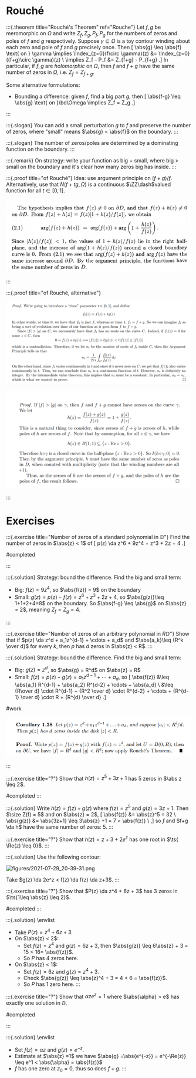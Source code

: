 # Rouché 


:::{.theorem title="Rouché's Theorem" ref="Rouche"}
Let $f, g$ be meromorphic on $\Omega$ and write $Z_f, Z_g, P_f, P_g$ for the numbers of zeros and poles of $f$ and $g$ respectively.
Suppose $\gamma \subseteq \Omega$ is a toy contour winding about each zero and pole of $f$ and $g$ precisely once.
Then
\[
\abs{g} \leq \abs{f} \text{ on } \gamma \implies \Index_{z=0}(f\circ \gamma)(z) 
&= \Index_{z=0}((f+g)\circ \gamma)(z) \\
\implies Z_f - P_f 
&= Z_{f+g} - P_{f+g}
.\]
In particular, if $f, g$ are *holomorphic* on $\Omega$, then $f$ and $f+g$ have the same number of zeros in $\Omega$, i.e. $Z_f = Z_{f+g}$.

Some alternative formulations:

- Bounding a difference: given $f$, find a big part $g$, then
\[
\abs{f-g} \leq \abs{g}
\text{ on }\bd\Omega \implies Z_f = Z_g
.\]


:::

:::{.slogan}
You can add a small perturbation $g$ to $f$ and preserve the number of zeros, where "small" means $\abs{g} < \abs{f}$ on the boundary.
:::

:::{.slogan}
The number of zeros/poles are determined by a dominating function on the boundary.
:::

:::{.remark}
On strategy: write your function as big + small, where big $>$ small on the boundary and it's clear how many zeros big has inside. 
:::

:::{.proof title="of Rouché"}
Idea: use argument principle on $(f+g)/f$.
Alternatively, use that $N(f+tg, \Omega)$ is a continuous $\ZZ\dash$valued function for all $t\in [0, 1]$.

![](figures/2021-12-10_22-23-58.png)

:::

:::{.proof title="of Rouché, alternative"}

![](figures/2021-12-14_16-25-41.png)

![](figures/2021-12-15_02-24-10.png)

:::

# Exercises

:::{.exercise title="Number of zeros of a standard polynomial in $\mathbb{D}$"}
Find the number of zeros in $\abs{z} < 1$ of
\[
p(z) \da z^6 + 9z^4 + z^3 + 2z + 4
.\]

#completed

:::

:::{.solution}
Strategy: bound the difference.
Find the big and small term:

- Big: $f(z) = 9z^4$, so $\abs{f(z)} = 9$ on the boundary
- Small: $g(z) = p(z) - f(z) = z^6 + z^3 + 2z + 4$, so $\abs{g(z)}\leq 1+1+2+4=8$ on the boundary.
So $\abs{f-g} \leq \abs{g}$ on $\abs{z} = 2$, meaning $Z_f = Z_g = 4$.


:::

:::{.exercise title="Number of zeros of an arbitrary polynomial in $R\mathbb{D}$"}
Show that if $p(z) \da z^d + a_1z^{d-1} + \cdots + a_d$ and $\abs{a_k}\leq {R^k \over d}$ for every $k$, then $p$ has $d$ zeros in $\abs{z} < R$.
:::

:::{.solution}
Strategy: bound the difference.
Find the big and small term:

- Big: $g(z) = z^d$, so $\abs{g} = R^d$ on $\abs{z} = R$
- Small: $f(z) = p(z) - g(z) = a_1 z^{d-1} + \cdots + a_d$, so
\[
\abs{f(z)} 
&\leq \abs{a_1} R^{d-1} + \abs{a_2} R^{d-2} + \cdots + \abs{a_d} \\
&\leq {R\over d} \cdot R^{d-1} + {R^2 \over d} \cdot R^{d-2} + \cdots + {R^{d-1} \over d} \cdot R + {R^{d} \over d}
.\]


#work

![30_Complex Analysis/figures/2021-10-29_01-39-43.png](30_Complex%20Analysis/figures/2021-10-29_01-39-43.png)

:::

:::{.exercise title="?"}
Show that $h(z) =z^5 + 3z + 1$ has 5 zeros in $\abs z \leq 2$.

#completed
:::

:::{.solution}
Write $h(z) = f(z) + g(z)$ where $f(z) = z^5$ and $g(z) = 3z+1$.
Then $\size Z(f) = 5$ and on $\abs{z} = 2$,
\[
\abs{f(z)} &= \abs{z}^5 = 32 \\
\abs{g(z)} &= \abs{3z+1} \leq 3\abs{z} +1 = 7 < \abs{f(z)} \\
,\]
so $f$ and $f+g \da h$ have the same number of zeros: 5.
:::

:::{.exercise title="?"}
Show that $h(z) = z + 3 + 2e^z$ has one root in $\ts{ \Re(z) \leq 0}$.
:::

:::{.solution}
Use the following contour:


![figures/2021-07-29_20-39-31.png](figures/2021-07-29_20-39-31.png)

Take $g(z) \da 2e^z < f(z) \da f(z) \da z+3$.
:::

:::{.exercise title="?"}
Show that $P(z) \da z^4 + 6z + 3$ has 3 zeros in $\ts{1\leq \abs{z} \leq 2}$.

#completed
:::

:::{.solution}
\envlist

- Take $P(z) = z^4 + 6z + 3$.
- On $\abs{z} < 2$:
  - Set $f(z) = z^4$ and $g(z) = 6z + 3$, then $\abs{g(z)} \leq 6\abs{z} + 3 = 15 < 16= \abs{f(z)}$.
  - So $P$ has 4 zeros here.
- On $\abs{z} < 1$:
  - Set $f(z) = 6z$ and $g(z) = z^4 + 3$.
  - Check $\abs{g(z)} \leq \abs{z}^4 + 3 = 4 < 6 = \abs{f(z)}$.
  - So $P$ has 1 zero here.
:::

:::{.exercise title="?"}
Show that $\alpha z e^z = 1$ where $\abs{\alpha} > e$ has exactly one solution in $\DD$.

#completed

:::

:::{.solution}
\envlist 

- Set $f(z) = \alpha z$ and $g(z) = e^{-z}$.
- Estimate at $\abs{z} =1$ we have $\abs{g} =\abs{e^{-z}} = e^{-\Re(z)} \leq e^1 < \abs{\alpha} = \abs{f(z)}$
- $f$ has one zero at $z_0 = 0$, thus so does $f+g$.
:::
